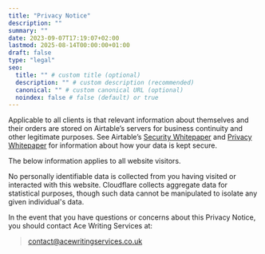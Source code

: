 ```yaml
---
title: "Privacy Notice"
description: ""
summary: ""
date: 2023-09-07T17:19:07+02:00
lastmod: 2025-08-14T00:00:00+01:00
draft: false
type: "legal"
seo:
  title: "" # custom title (optional)
  description: "" # custom description (recommended)
  canonical: "" # custom canonical URL (optional)
  noindex: false # false (default) or true
---
```

Applicable to all clients is that relevant information about themselves and their orders are stored on Airtable’s servers for business continuity and other legitimate purposes. See Airtable’s [Security Whitepaper](https://assets.ctfassets.net/wl95ljfippl8/1j9UbmmoSaoMNusVps3ib3/0bac70738458912e7b6219756c3518a8/Airtable_Security_Whitepaper.pdf) and [Privacy Whitepaper](https://assets.ctfassets.net/wl95ljfippl8/6DBjWkwaoSVrVf3MdSpHdZ/e35754f5885bc6722b56e24dca618170/Airtable_Privacy_Whitepaper.pdf) for information about how your data is kept secure.

The below information applies to all website visitors.

No personally identifiable data is collected from you having visited or interacted with this website. Cloudflare collects aggregate data for statistical purposes, though such data cannot be manipulated to isolate any given individual's data.

In the event that you have questions or concerns about this Privacy Notice, you should contact Ace Writing Services at:
> contact@acewritingservices.co.uk
